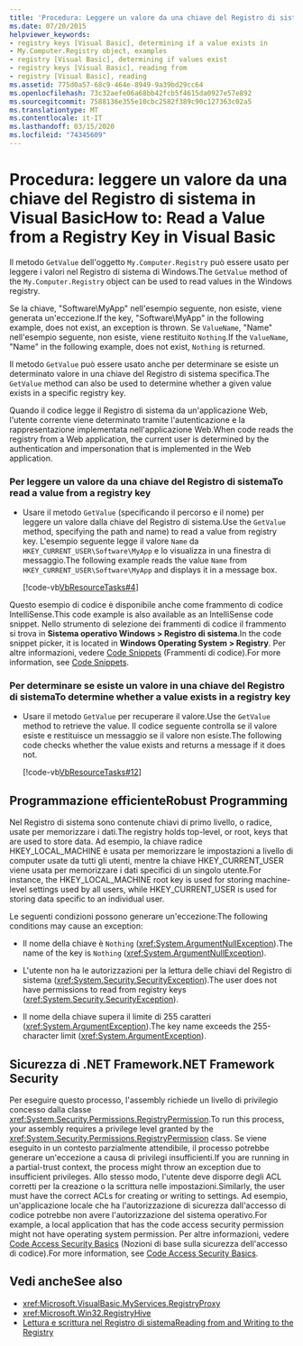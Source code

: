 ```yaml
---
title: 'Procedura: Leggere un valore da una chiave del Registro di sistema'
ms.date: 07/20/2015
helpviewer_keywords:
- registry keys [Visual Basic], determining if a value exists in
- My.Computer.Registry object, examples
- registry [Visual Basic], determining if values exist
- registry keys [Visual Basic], reading from
- registry [Visual Basic], reading
ms.assetid: 775d0a57-68c9-464e-8949-9a39bd29cc64
ms.openlocfilehash: 73c32aefe06a68bb42fcb5f4615da0927e57e892
ms.sourcegitcommit: 7588136e355e10cbc2582f389c90c127363c02a5
ms.translationtype: MT
ms.contentlocale: it-IT
ms.lasthandoff: 03/15/2020
ms.locfileid: "74345609"
---
```

# <a name="how-to-read-a-value-from-a-registry-key-in-visual-basic"></a><span data-ttu-id="52745-102">Procedura: leggere un valore da una chiave del Registro di sistema in Visual Basic</span><span class="sxs-lookup"><span data-stu-id="52745-102">How to: Read a Value from a Registry Key in Visual Basic</span></span>

<span data-ttu-id="52745-103">Il metodo `GetValue` dell'oggetto `My.Computer.Registry` può essere usato per leggere i valori nel Registro di sistema di Windows.</span><span class="sxs-lookup"><span data-stu-id="52745-103">The `GetValue` method of the `My.Computer.Registry` object can be used to read values in the Windows registry.</span></span>  
  
 <span data-ttu-id="52745-104">Se la chiave, "Software\MyApp" nell'esempio seguente, non esiste, viene generata un'eccezione.</span><span class="sxs-lookup"><span data-stu-id="52745-104">If the key, "Software\MyApp" in the following example, does not exist, an exception is thrown.</span></span> <span data-ttu-id="52745-105">Se `ValueName`,  "Name" nell'esempio seguente, non esiste, viene restituito `Nothing`.</span><span class="sxs-lookup"><span data-stu-id="52745-105">If the `ValueName`,  "Name" in the following example, does not exist, `Nothing` is returned.</span></span>  
  
 <span data-ttu-id="52745-106">Il metodo `GetValue` può essere usato anche per determinare se esiste un determinato valore in una chiave del Registro di sistema specifica.</span><span class="sxs-lookup"><span data-stu-id="52745-106">The `GetValue` method can also be used to determine whether a given value exists in a specific registry key.</span></span>  
  
 <span data-ttu-id="52745-107">Quando il codice legge il Registro di sistema da un'applicazione Web, l'utente corrente viene determinato tramite l'autenticazione e la rappresentazione implementata nell'applicazione Web.</span><span class="sxs-lookup"><span data-stu-id="52745-107">When code reads the registry from a Web application, the current user is determined by the authentication and impersonation that is implemented in the Web application.</span></span>  
  
### <a name="to-read-a-value-from-a-registry-key"></a><span data-ttu-id="52745-108">Per leggere un valore da una chiave del Registro di sistema</span><span class="sxs-lookup"><span data-stu-id="52745-108">To read a value from a registry key</span></span>  
  
- <span data-ttu-id="52745-109">Usare il metodo `GetValue` (specificando il percorso e il nome) per leggere un valore dalla chiave del Registro di sistema.</span><span class="sxs-lookup"><span data-stu-id="52745-109">Use the `GetValue` method, specifying the path and name) to read a value from registry key.</span></span> <span data-ttu-id="52745-110">L'esempio seguente legge il valore `Name` da `HKEY_CURRENT_USER\Software\MyApp` e lo visualizza in una finestra di messaggio.</span><span class="sxs-lookup"><span data-stu-id="52745-110">The following example reads the value `Name` from `HKEY_CURRENT_USER\Software\MyApp` and displays it in a message box.</span></span>  
  
     [!code-vb[VbResourceTasks#4](~/samples/snippets/visualbasic/VS_Snippets_VBCSharp/VbResourceTasks/VB/Class1.vb#4)]  
  
 <span data-ttu-id="52745-111">Questo esempio di codice è disponibile anche come frammento di codice IntelliSense.</span><span class="sxs-lookup"><span data-stu-id="52745-111">This code example is also available as an IntelliSense code snippet.</span></span> <span data-ttu-id="52745-112">Nello strumento di selezione dei frammenti di codice il frammento si trova in **Sistema operativo Windows > Registro di sistema**.</span><span class="sxs-lookup"><span data-stu-id="52745-112">In the code snippet picker, it is located in **Windows Operating System > Registry**.</span></span> <span data-ttu-id="52745-113">Per altre informazioni, vedere [Code Snippets](/visualstudio/ide/code-snippets) (Frammenti di codice).</span><span class="sxs-lookup"><span data-stu-id="52745-113">For more information, see [Code Snippets](/visualstudio/ide/code-snippets).</span></span>  
  
### <a name="to-determine-whether-a-value-exists-in-a-registry-key"></a><span data-ttu-id="52745-114">Per determinare se esiste un valore in una chiave del Registro di sistema</span><span class="sxs-lookup"><span data-stu-id="52745-114">To determine whether a value exists in a registry key</span></span>  
  
- <span data-ttu-id="52745-115">Usare il metodo `GetValue` per recuperare il valore.</span><span class="sxs-lookup"><span data-stu-id="52745-115">Use the `GetValue` method to retrieve the value.</span></span> <span data-ttu-id="52745-116">Il codice seguente controlla se il valore esiste e restituisce un messaggio se il valore non esiste.</span><span class="sxs-lookup"><span data-stu-id="52745-116">The following code checks whether the value exists and returns a message if it does not.</span></span>  
  
     [!code-vb[VbResourceTasks#12](~/samples/snippets/visualbasic/VS_Snippets_VBCSharp/VbResourceTasks/VB/Class1.vb#12)]  
  
## <a name="robust-programming"></a><span data-ttu-id="52745-117">Programmazione efficiente</span><span class="sxs-lookup"><span data-stu-id="52745-117">Robust Programming</span></span>  

 <span data-ttu-id="52745-118">Nel Registro di sistema sono contenute chiavi di primo livello, o radice, usate per memorizzare i dati.</span><span class="sxs-lookup"><span data-stu-id="52745-118">The registry holds top-level, or root, keys that are used to store data.</span></span> <span data-ttu-id="52745-119">Ad esempio, la chiave radice HKEY_LOCAL_MACHINE è usata per memorizzare le impostazioni a livello di computer usate da tutti gli utenti, mentre la chiave HKEY_CURRENT_USER viene usata per memorizzare i dati specifici di un singolo utente.</span><span class="sxs-lookup"><span data-stu-id="52745-119">For instance, the HKEY_LOCAL_MACHINE root key is used for storing machine-level settings used by all users, while HKEY_CURRENT_USER is used for storing data specific to an individual user.</span></span>  
  
 <span data-ttu-id="52745-120">Le seguenti condizioni possono generare un'eccezione:</span><span class="sxs-lookup"><span data-stu-id="52745-120">The following conditions may cause an exception:</span></span>  
  
- <span data-ttu-id="52745-121">Il nome della chiave è `Nothing` (<xref:System.ArgumentNullException>).</span><span class="sxs-lookup"><span data-stu-id="52745-121">The name of the key is `Nothing` (<xref:System.ArgumentNullException>).</span></span>  
  
- <span data-ttu-id="52745-122">L'utente non ha le autorizzazioni per la lettura delle chiavi del Registro di sistema (<xref:System.Security.SecurityException>).</span><span class="sxs-lookup"><span data-stu-id="52745-122">The user does not have permissions to read from registry keys (<xref:System.Security.SecurityException>).</span></span>  
  
- <span data-ttu-id="52745-123">Il nome della chiave supera il limite di 255 caratteri (<xref:System.ArgumentException>).</span><span class="sxs-lookup"><span data-stu-id="52745-123">The key name exceeds the 255-character limit (<xref:System.ArgumentException>).</span></span>  
  
## <a name="net-framework-security"></a><span data-ttu-id="52745-124">Sicurezza di .NET Framework</span><span class="sxs-lookup"><span data-stu-id="52745-124">.NET Framework Security</span></span>  

 <span data-ttu-id="52745-125">Per eseguire questo processo, l'assembly richiede un livello di privilegio concesso dalla classe <xref:System.Security.Permissions.RegistryPermission>.</span><span class="sxs-lookup"><span data-stu-id="52745-125">To run this process, your assembly requires a privilege level granted by the <xref:System.Security.Permissions.RegistryPermission> class.</span></span> <span data-ttu-id="52745-126">Se viene eseguito in un contesto parzialmente attendibile, il processo potrebbe generare un'eccezione a causa di privilegi insufficienti.</span><span class="sxs-lookup"><span data-stu-id="52745-126">If you are running in a partial-trust context, the process might throw an exception due to insufficient privileges.</span></span> <span data-ttu-id="52745-127">Allo stesso modo, l'utente deve disporre degli ACL corretti per la creazione o la scrittura nelle impostazioni.</span><span class="sxs-lookup"><span data-stu-id="52745-127">Similarly, the user must have the correct ACLs for creating or writing to settings.</span></span> <span data-ttu-id="52745-128">Ad esempio, un'applicazione locale che ha l'autorizzazione di sicurezza dall'accesso di codice potrebbe non avere l'autorizzazione del sistema operativo.</span><span class="sxs-lookup"><span data-stu-id="52745-128">For example, a local application that has the code access security permission might not have operating system permission.</span></span> <span data-ttu-id="52745-129">Per altre informazioni, vedere [Code Access Security Basics](../../../../framework/misc/code-access-security-basics.md) (Nozioni di base sulla sicurezza dell'accesso di codice).</span><span class="sxs-lookup"><span data-stu-id="52745-129">For more information, see [Code Access Security Basics](../../../../framework/misc/code-access-security-basics.md).</span></span>  
  
## <a name="see-also"></a><span data-ttu-id="52745-130">Vedi anche</span><span class="sxs-lookup"><span data-stu-id="52745-130">See also</span></span>

- <xref:Microsoft.VisualBasic.MyServices.RegistryProxy>
- <xref:Microsoft.Win32.RegistryHive>
- [<span data-ttu-id="52745-131">Lettura e scrittura nel Registro di sistema</span><span class="sxs-lookup"><span data-stu-id="52745-131">Reading from and Writing to the Registry</span></span>](../../../../visual-basic/developing-apps/programming/computer-resources/reading-from-and-writing-to-the-registry.md)
